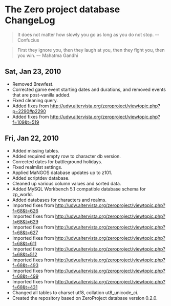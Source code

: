 # The Zero project database ChangeLog

> It does not matter how slowly you go as long as you do not stop.
> -- Confucius

> First they ignore you, then they laugh at you, then they fight you,
> then you win. –- Mahatma Gandhi

## Sat, Jan 23, 2010

* Removed Brewfest.
* Corrected game event starting dates and durations, and removed events
  that are post-vanilla added.
* Fixed cleaning query.
* Added fixes from http://udw.altervista.org/zeroproject/viewtopic.php?p=2290#p2290
* Added fixes from http://udw.altervista.org/zeroproject/viewtopic.php?f=109&t=519

## Fri, Jan 22, 2010

* Added missing tables.
* Added required empty row to character db version.
* Corrected dates for battleground holidays.
* Fixed realmlist settings.
* Applied MaNGOS database updates up to z101.
* Added scriptdev database.
* Cleaned up various column values and sorted data.
* Added MySQL Workbench 5.1 compatible database schema for zp_world.
* Added databases for characters and realms.
* Imported fixes from http://udw.altervista.org/zeroproject/viewtopic.php?f=68&t=626
* Imported fixes from http://udw.altervista.org/zeroproject/viewtopic.php?f=68&t=629
* Imported fixes from http://udw.altervista.org/zeroproject/viewtopic.php?f=68&t=627
* Imported fixes from http://udw.altervista.org/zeroproject/viewtopic.php?f=68&t=611
* Imported fixes from http://udw.altervista.org/zeroproject/viewtopic.php?f=68&t=512
* Imported fixes from http://udw.altervista.org/zeroproject/viewtopic.php?f=68&t=493
* Imported fixes from http://udw.altervista.org/zeroproject/viewtopic.php?f=68&t=499
* Imported fixes from http://udw.altervista.org/zeroproject/viewtopic.php?f=68&t=431
* Changed all tables to charset utf8, collation ut8_unicode_ci.
* Created the repository based on ZeroProject database version 0.2.0.
